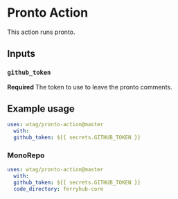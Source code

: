# Pronto Action

This action runs pronto.

## Inputs

### `github_token`

**Required** The token to use to leave the pronto comments.

## Example usage

```yaml
uses: wtag/pronto-action@master
  with:
  github_token: ${{ secrets.GITHUB_TOKEN }}
```

### MonoRepo

```yaml
uses: wtag/pronto-action@master
  with:
  github_token: ${{ secrets.GITHUB_TOKEN }}
  code_directory: ferryhub-core
```
